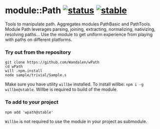 
# module::Path [![status](https://github.com/Wandalen/wPath/actions/workflows/StandardPublish.yml/badge.svg)](https://github.com/Wandalen/wPath/actions/workflows/StandardPublish.yml) [![stable](https://img.shields.io/badge/stability-stable-brightgreen.svg)](https://github.com/emersion/stability-badges#stable)

Tools to manipulate path. Aggregates modules PathBasic and PathTools. Module Path leverages parsing, joining, extracting, normalizing, nativizing, resolving paths... Use the module to get uniform experience from playing with paths on different platforms.

### Try out from the repository

```
git clone https://github.com/Wandalen/wPath
cd wPath
will .npm.install
node sample/trivial/Sample.s
```

Make sure you have utility `willbe` installed. To install willbe: `npm i -g willbe@stable`. Willbe is required to build of the module.

### To add to your project

```
npm add 'wpath@stable'
```

`Willbe` is not required to use the module in your project as submodule.

